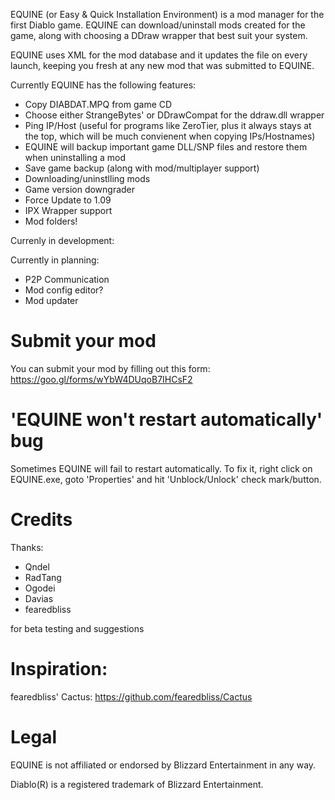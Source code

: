 EQUINE (or Easy & Quick Installation Environment) is a mod manager for the first Diablo game. EQUINE can download/uninstall mods created for the game, along with choosing a DDraw wrapper that best suit your system.


EQUINE uses XML for the mod database and it updates the file on every launch, keeping you fresh at any new mod that was submitted to EQUINE.


Currently EQUINE has the following features:
- Copy DIABDAT.MPQ from game CD
- Choose either StrangeBytes' or DDrawCompat for the ddraw.dll wrapper
- Ping IP/Host (useful for programs like ZeroTier, plus it always stays at the top, which will be much convienent when copying IPs/Hostnames)
- EQUINE will backup important game DLL/SNP files and restore them when uninstalling a mod
- Save game backup (along with mod/multiplayer support)
- Downloading/uninstlling mods
- Game version downgrader
- Force Update to 1.09
- IPX Wrapper support
- Mod folders!


Currenly in development:

Currently in planning:
- P2P Communication
- Mod config editor?
- Mod updater

# Submit your mod

You can submit your mod by filling out this form: https://goo.gl/forms/wYbW4DUqoB7IHCsF2

# 'EQUINE won't restart automatically' bug

Sometimes EQUINE will fail to restart automatically. To fix it, right click on EQUINE.exe, goto 'Properties' and hit 'Unblock/Unlock' check mark/button.

# Credits

Thanks:
- Qndel
- RadTang
- Ogodei
- Davias
- fearedbliss

for beta testing and suggestions

# Inspiration:

fearedbliss' Cactus: https://github.com/fearedbliss/Cactus

# Legal

EQUINE is not affiliated or endorsed by Blizzard Entertainment in any way.

Diablo(R) is a registered trademark of Blizzard Entertainment.
